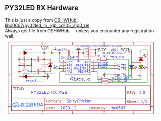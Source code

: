 ## PY32LED RX Hardware 
This is just a copy from [OSHWHub: libc0607/py32led_rx_rgb_cd105_v1p0_rel](https://oshwhub.com/libc0607/py32led_rx_rgb_cd105_v1p0_rel).  
Always get file from OSHWHub -- unless you encounter any registration wall.   
![sch](https://github.com/libc0607/py32led/blob/main/hw_rx/SCH_PY32LED_RX_RGB_CD105_V1.0_2023-12-24.png)  
